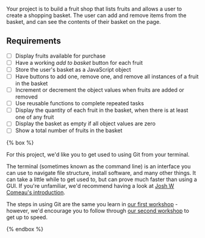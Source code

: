 Your project is to build a fruit shop that lists fruits and allows a user to create a shopping basket. The user can add and remove items from the basket, and can see the contents of their basket on the page.

## Requirements

- [ ] Display fruits available for purchase
- [ ] Have a working _add to basket_ button for each fruit
- [ ] Store the user's basket as a JavaScript object
- [ ] Have buttons to add one, remove one, and remove all instances of a fruit in the basket
- [ ] Increment or decrement the object values when fruits are added or removed
- [ ] Use reusable functions to complete repeated tasks
- [ ] Display the quantity of each fruit in the basket, when there is at least one of any fruit
- [ ] Display the basket as empty if all object values are zero
- [ ] Show a total number of fruits in the basket

{% box %}

For this project, we'd like you to get used to using Git from your terminal.

The terminal (sometimes known as the command line) is an interface you can use to navigate file structure, install software, and many other things. It can take a little while to get used to, but can prove much faster than using a GUI. If you're unfamiliar, we'd recommend having a look at [Josh W Comeau's introduction](https://www.joshwcomeau.com/javascript/terminal-for-js-devs/).

The steps in using Git are the same you learn in [our first workshop](/workshops/applicant-git-1) - however, we'd encourage you to follow through [our second workshop](/workshops/applicant-git-2) to get up to speed.

{% endbox %}
